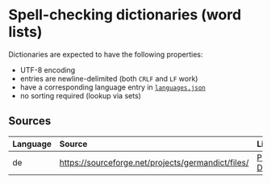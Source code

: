 # Spell-checking dictionaries (word lists)

Dictionaries are expected to have the following properties:

- UTF-8 encoding
- entries are newline-delimited (both `CRLF` and `LF` work)
- have a corresponding language entry in [`languages.json`](../languages.json)
- no sorting required (lookup via sets)

## Sources

| Language | Source                                               | License                                                                                                  |
| :------- | :--------------------------------------------------- | :------------------------------------------------------------------------------------------------------- |
| de       | <https://sourceforge.net/projects/germandict/files/> | [Public Domain](https://web.archive.org/web/20220101173037/https://sourceforge.net/projects/germandict/) |
